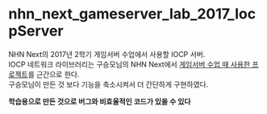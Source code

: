 # nhn_next_gameserver_lab_2017_IocpServer
NHN Next의 2017년 2학기 게임서버 수업에서 사용할 IOCP 서버.  
IOCP 네트워크 라이브러리는 구승모님의 NHN Next에서 [게임서버 수업 때 사용한 프로젝트](https://github.com/zeliard/GSP_HOMEWORK)를 근간으로 한다.  
구승모님이 만든 것 보다 기능을 축소시켜서 더 간단하게 구현하였다.
  
**학습용으로 만든 것으로 버그와 비효율적인 코드가 있을 수 있다**
